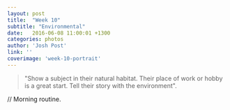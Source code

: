 ```yaml
---
layout: post
title:  "Week 10"
subtitle: "Environmental"
date:   2016-06-08 11:00:01 +1300
categories: photos
author: 'Josh Post'
link: ''
coverimage: 'week-10-portrait'
---
```


> "Show a subject in their natural habitat. Their place of work or hobby is a great start. Tell their story with the environment".

// Morning routine. 